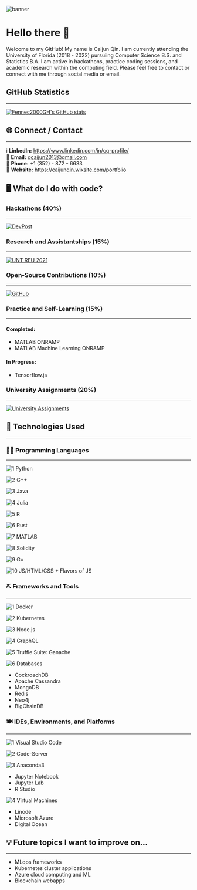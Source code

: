 ![banner](https://cdn.dribbble.com/users/416610/screenshots/4801105/coding_desk_flat_vector_ui_ux_design_illustration_motion_animation_gif2.gif)

# Hello there 👋

<!-- **Fennec2000GH/Fennec2000GH** is a ✨ _special_ ✨ repository because its `README.md` (this file) appears on your GitHub profile. -->

Welcome to my GitHub! My name is Caijun Qin. I am currently attending the University of Florida (2018 - 2022) pursuiing Computer Science B.S. and Statistics B.A. I am active in hackathons, practice coding sessions, and academic research within the computing field. Please feel free to contact or connect with me through social media or email.

## GitHub Statistics
----------------------------------------------------------------------------------------------------
[![Fennec2000GH's GitHub stats](https://github-readme-stats.vercel.app/api?username=Fennec2000GH)](https://github.com/anuraghazra/github-readme-stats)

## 🌐 Connect / Contact
----------------------------------------------------------------------------------------------------
ℹ️ **LinkedIn:** https://www.linkedin.com/in/cq-profile/ <br>
📧 **Email:** <a href = "mailto:qcaijun2013@gmail.com"> qcaijun2013@gmail.com </a> <br>
📱 **Phone:** +1 (352) - 872 - 6633 <br>
📃 **Website:** https://caijunqin.wixsite.com/portfolio <br>

<!-- Here are some ideas to get you started: -->

## 🖥️ What do I do with code?
### Hackathons (40%)
----------------------------------------------------------------------------------------------------
[![DevPost](https://image.pitchbook.com/2Pt6pF8Bw1g4evmlN6uOupe1uZR1598853768457_200x200)](https://devpost.com/Fennec2000?ref_content=user-portfolio&ref_feature=portfolio&ref_medium=global-nav)

### Research and Assistantships (15%)
----------------------------------------------------------------------------------------------------
[![UNT REU 2021](https://informationscience.unt.edu/sites/default/files/og-is-logo-1200x628.jpg)](https://reu.ci.unt.edu)

### Open-Source Contributions (10%)
----------------------------------------------------------------------------------------------------
[![GitHub](https://github.githubassets.com/images/modules/logos_page/Octocat.png)](https://github.com/Fennec2000GH)

### Practice and Self-Learning (15%)
----------------------------------------------------------------------------------------------------
#### Completed:

- MATLAB ONRAMP
- MATLAB Machine Learning ONRAMP

#### In Progress:
- Tensorflow.js

### University Assignments (20%)
----------------------------------------------------------------------------------------------------
[![University Assignments](https://images.vexels.com/media/users/3/143610/isolated/lists/dd325c7963a580a216cc74d5c70d6824-graduation-cap-blue.png)](https://github.com/Fennec2000GH/School-Projects)

## 🤖 Technologies Used
----------------------------------------------------------------------------------------------------
### 👨‍💻 Programming Languages
----------------------------------------------------------------------------------------------------
![1 Python](https://img.shields.io/badge/1-Python-yellow?style=flat&logo=appveyor)

![2 C++](https://img.shields.io/badge/2-C++-darkblue?style=flat&logo=appveyor)

![3 Java](https://img.shields.io/badge/3-Java-firebrick?style=flat&logo=appveyor)

![4 Julia](https://img.shields.io/badge/4-Julia-orchid?style=flat&logo=appveyor)

![5 R](https://img.shields.io/badge/5-R-blue?style=flat&logo=appveyor)

![6 Rust](https://img.shields.io/badge/6-Rust-gainsboro?style=flat&logo=appveyor)

![7 MATLAB](https://img.shields.io/badge/7-MATLAB-tomato?style=flat&logo=appveyor)

![8 Solidity](https://img.shields.io/badge/8-Solidity-black?style=flat&logo=appveyor)

![9 Go](https://img.shields.io/badge/9-Go-skyblue?style=flat&logo=appveyor)

![10 JS/HTML/CSS + Flavors of JS](https://img.shields.io/badge/10-JS/HTML/CSS&nbsp;+&nbsp;Flavors&nbsp;of&nbsp;JS-orange?style=flat&logo=appveyor)


### ⛏️ Frameworks and Tools
----------------------------------------------------------------------------------------------------
![1 Docker](https://img.shields.io/badge/1-Docker-royalblue?style=for-the-badge&logo=appveyor)

![2 Kubernetes](https://img.shields.io/badge/2-Kubernetes-steelblue?style=for-the-badge&logo=appveyor)

![3 Node.js](https://img.shields.io/badge/3-Node.js-limegreen?style=for-the-badge&logo=appveyor)

![4 GraphQL](https://img.shields.io/badge/4-GraphQL-deeppink?style=for-the-badge&logo=appveyor)

![5 Truffle Suite: Ganache](https://img.shields.io/badge/5-Truffle&nbsp;Suite:&nbsp;Ganache-chocolate?style=for-the-badge&logo=appveyor)

![6 Databases](https://img.shields.io/badge/6-Databases-indigo?style=for-the-badge&logo=appveyor)
- CockroachDB
- Apache Cassandra
- MongoDB
- Redis
- Neo4j
- BigChainDB

### 🍽️ IDEs, Environments, and Platforms
----------------------------------------------------------------------------------------------------
![1 Visual Studio Code](https://img.shields.io/badge/1-Visual&nbsp;Studio&nbsp;Code-mediumblue?style=for-the-badge&logo=appveyor)

![2 Code-Server](https://img.shields.io/badge/2-Code&#8211;Server-cyan?style=for-the-badge&logo=appveyor)

![3 Anaconda3](https://img.shields.io/badge/3-Anaconda3-springgreen?style=for-the-badge&logo=appveyor)
 - Jupyter Notebook
 - Jupyter Lab
 - R Studio

![4 Virtual Machines](https://img.shields.io/badge/4-Virtual&nbsp;Machines-midnightblue?style=for-the-badge&logo=appveyor)
- Linode 
- Microsoft Azure 
- Digital Ocean

## 💡 Future topics I want to improve on...
----------------------------------------------------------------------------------------------------
- MLops frameworks
- Kubernetes cluster applications
- Azure cloud computing and ML
- Blockchain webapps

